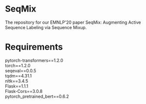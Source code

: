# SeqMix
The repository for our EMNLP'20 paper SeqMix: Augmenting Active Sequence Labeling via Sequence Mixup.

# Requirements
pytorch-transformers==1.2.0  
torch==1.2.0  
seqeval==0.0.5  
tqdm==4.31.1  
nltk==3.4.5  
Flask==1.1.1  
Flask-Cors==3.0.8  
pytorch_pretrained_bert==0.6.2  

